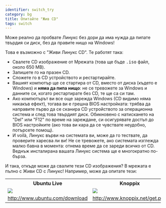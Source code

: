 ```yaml
---
identifier: switch_try
category: bg
title: Опитайте "Жив CD"
tags: switch
---
```


Може реално да пробвате Линукс без дори да има нужда да пипате твърдия си диск, без да правите нищо на Windows!

Това е възможно с "Живи Линукс CD". Те работят така:

<ul>

<li>Свалете CD изображение от Мрежата (това ще бъде <tt>.iso</tt> 
файл, около 650 MB). </li>

<li>Запишете го на празен CD.</li>

<li>Сложете го в CD устройството и рестартирайте.</li>

<li>Вашият компютър ще се стартира от CD, вместо от диска (където е Windows) и <b>няма да пипа нищо</b>: 
не се тревожете за Windows и данните си, когато рестартирате без CD, те ще са си там.</li>

<li>Ако компютърът ви все още зарежда Windows (CD видимо няма никакъв ефект), тогава ви е грешна BIOS настройката: трябва да направите първо да се сканира CD устройството за операционна система и след това твърдият диск. Обикновено с натискането на "Del" или "F12" по време на зареждане, си осигурявате достъп до BIOS настройките (ако това ви кара да се чувствате неудобно, потърсете помощ).</li>

<li>И voilà, Линукс върви на системата ви, може да го тествате, да проверите харесва ли ви! Не се тревожете, ако системата изглежда малко бавна в момента: отнема време да се зареди всичко от CD. Веднъж инсталирана вашата Линукс система ще е многократно по-бърза.</li>

</ul>

И така, откъде може да свалите тези CD изображения? В мрежата е пълно с Живи CD с Линукс! Например, може да опитате тези:

<table cols="2">
<tr>
<th>Ubuntu Live</th>
<th>Knoppix</th>
</tr>

<tr>
<td><a href="/img/ubuntu.png"><img src="/img/ubuntu_thumbnail.png" /></a></td>
<td><a href="/img/knoppix.png"><img src="/img/knoppix_thumbnail.png" /></a></td>
</tr>

<tr>
<td><a 
href="http://www.ubuntu.com/download">http://www.ubuntu.com/download</a></td>
<td><a 
href="http://www.knoppix.net/get.php">http://www.knoppix.net/get.php</a></td>
</tr>

</table>

